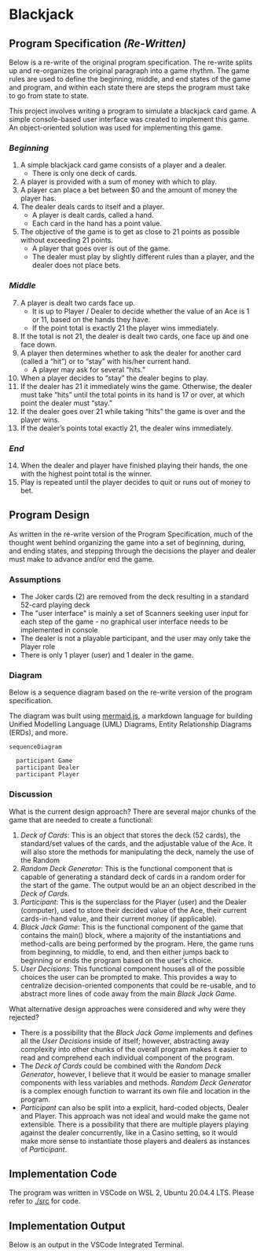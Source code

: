 # Blackjack

## Program Specification _(Re-Written)_

Below is a re-write of the original program specification. The re-write splits up and re-organizes the original paragraph into a game rhythm. The game rules are used to define the beginning, middle, and end states of the game and program, and within each state there are steps the program must take to go from state to state.

This project involves writing a program to simulate a blackjack card game. A simple console-based user interface was created to implement this game. An object-oriented solution was used for implementing this game.

### _Beginning_

1. A simple blackjack card game consists of a player and a dealer.
   - There is only one deck of cards.
2. A player is provided with a sum of money with which to play.
3. A player can place a bet between $0 and the amount of money the player has.
4. The dealer deals cards to itself and a player.
   - A player is dealt cards, called a hand.
   - Each card in the hand has a point value.
5. The objective of the game is to get as close to 21 points as possible without exceeding 21 points.
   - A player that goes over is out of the game.
   - The dealer must play by slightly different rules than a player, and the dealer does not place bets.

### _Middle_

7. A player is dealt two cards face up.
   - It is up to Player / Dealer to decide whether the value of an Ace is 1 or 11, based on the hands they have.
   - If the point total is exactly 21 the player wins immediately.
8. If the total is not 21, the dealer is dealt two cards, one face up and one face down.
9. A player then determines whether to ask the dealer for another card (called a “hit”) or to “stay” with his/her current hand.
   - A player may ask for several “hits.”
10. When a player decides to “stay” the dealer begins to play.
11. If the dealer has 21 it immediately wins the game. Otherwise, the dealer must take “hits” until the total points in its hand is 17 or over, at which point the dealer must “stay.”
12. If the dealer goes over 21 while taking “hits” the game is over and the player wins.
13. If the dealer’s points total exactly 21, the dealer wins immediately.

### _End_

14. When the dealer and player have finished playing their hands, the one with the highest point total is the winner.
15. Play is repeated until the player decides to quit or runs out of money to bet.

## Program Design

As written in the re-write version of the Program Specification, much of the thought went behind organizing the game into a set of beginning, during, and ending states, and stepping through the decisions the player and dealer must make to advance and/or end the game.

### Assumptions

- The Joker cards (2) are removed from the deck resulting in a standard 52-card playing deck
- The "user interface" is mainly a set of Scanners seeking user input for each step of the game - no graphical user interface needs to be implemented in console
- The dealer is not a playable participant, and the user may only take the Player role
- There is only 1 player (user) and 1 dealer in the game.

### Diagram

Below is a sequence diagram based on the re-write version of the program specification.

The diagram was built using [mermaid.js](https://mermaid-js.github.io/mermaid/#/), a markdown language for building Unified Modelling Language (UML) Diagrams, Entity Relationship Diagrams (ERDs), and more.

```mermaid
sequenceDiagram

  participant Game
  participant Dealer
  participant Player

```

### Discussion

What is the current design approach?
There are several major chunks of the game that are needed to create a functional:

1. _Deck of Cards_: This is an object that stores the deck (52 cards), the standard/set values of the cards, and the adjustable value of the Ace. It will also store the methods for manipulating the deck, namely the use of the Random
2. _Random Deck Generator_: This is the functional component that is capable of generating a standard deck of cards in a random order for the start of the game. The output would be an an object described in the _Deck of Cards_.
3. _Participant_: This is the superclass for the Player (user) and the Dealer (computer), used to store their decided value of the Ace, their current cards-in-hand value, and their current money (if applicable).
4. _Black Jack Game_: This is the functional component of the game that contains the main() block, where a majority of the instantiations and method-calls are being performed by the program. Here, the game runs from beginning, to middle, to end, and then either jumps back to beginning or ends the program based on the user's choice.
5. _User Decisions_: This functional component houses all of the possible choices the user can be prompted to make. This provides a way to centralize decision-oriented components that could be re-usable, and to abstract more lines of code away from the main _Black Jack Game_.

What alternative design approaches were considered and why were they rejected?

- There is a possibility that the _Black Jack Game_ implements and defines all the _User Decisions_ inside of itself; however, abstracting away complexity into other chunks of the overall program makes it easier to read and comprehend each individual component of the program.
- The _Deck of Cards_ could be combined with the _Random Deck Generator_, however, I believe that it would be easier to manage smaller components with less variables and methods. _Random Deck Generator_ is a complex enough function to warrant its own file and location in the program.
- _Participant_ can also be split into a explicit, hard-coded objects, Dealer and Player. This approach was not ideal and would make the game not extensible. There is a possibility that there are multiple players playing against the dealer concurrently, like in a Casino setting, so it would make more sense to instantiate those players and dealers as instances of _Participant_.

## Implementation Code

The program was written in VSCode on WSL 2, Ubuntu 20.04.4 LTS. Please refer to [./src](./src) for code.

## Implementation Output

Below is an output in the VSCode Integrated Terminal.
